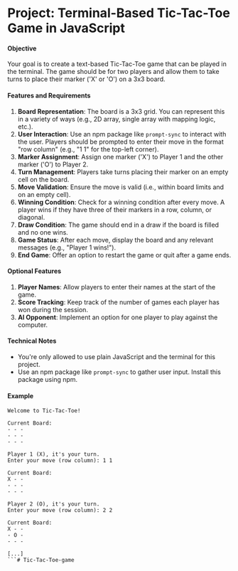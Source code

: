 # Project: Terminal-Based Tic-Tac-Toe Game in JavaScript

#### Objective

Your goal is to create a text-based Tic-Tac-Toe game that can be played in the terminal. The game should be for two players and allow them to take turns to place their marker ('X' or 'O') on a 3x3 board.

#### Features and Requirements

1. **Board Representation**: The board is a 3x3 grid. You can represent this in a variety of ways (e.g., 2D array, single array with mapping logic, etc.).
2. **User Interaction**: Use an npm package like `prompt-sync` to interact with the user. Players should be prompted to enter their move in the format "row column" (e.g., "1 1" for the top-left corner).
3. **Marker Assignment**: Assign one marker ('X') to Player 1 and the other marker ('O') to Player 2.
4. **Turn Management**: Players take turns placing their marker on an empty cell on the board.
5. **Move Validation**: Ensure the move is valid (i.e., within board limits and on an empty cell).
6. **Winning Condition**: Check for a winning condition after every move. A player wins if they have three of their markers in a row, column, or diagonal.
7. **Draw Condition**: The game should end in a draw if the board is filled and no one wins.
8. **Game Status**: After each move, display the board and any relevant messages (e.g., "Player 1 wins!").
9. **End Game**: Offer an option to restart the game or quit after a game ends.

#### Optional Features

1. **Player Names**: Allow players to enter their names at the start of the game.
2. **Score Tracking**: Keep track of the number of games each player has won during the session.
3. **AI Opponent**: Implement an option for one player to play against the computer.

#### Technical Notes

- You're only allowed to use plain JavaScript and the terminal for this project.
- Use an npm package like `prompt-sync` to gather user input. Install this package using npm.

#### Example

```
Welcome to Tic-Tac-Toe!

Current Board:
- - -
- - -
- - -

Player 1 (X), it's your turn.
Enter your move (row column): 1 1

Current Board:
X - -
- - -
- - -

Player 2 (O), it's your turn.
Enter your move (row column): 2 2

Current Board:
X - -
- O -
- - -

[...]
```# Tic-Tac-Toe-game
